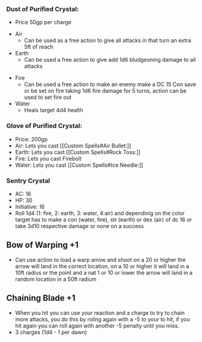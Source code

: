### Dust of Purified Crystal:
* Price 50gp per charge
- Air
	- Can be used as a free action to give all attacks in that turn an extra 5ft of reach
- Earth
	* Can be used a free action to give add 1d6 bludgeoning damage to all attacks
* Fire
	* Can be used a free action to make an enemy make a DC 15 Con save or be set on fire taking 1d6 fire damage for 5 turns, action can be used to set fire out
* Water
	* Heals target 4d4 health

### Glove of Purified Crystal:
* Price: 200gp
* Air: Lets you cast [[Custom Spells#Air Bullet:]]
* Earth: Lets you cast [[Custom Spells#Rock Toss:]]
* Fire: Lets you cast Firebolt
* Water: Lets you cast [[Custom Spells#Ice Needle:]]

### Sentry Crystal
- AC: 16
- HP: 30
- Initiative: 16
- Roll 1d4 (1: fire, 2: earth, 3: water, 4:air) and dependinig on the color target has to make a con (water, fire), str (earth) or dex (air) of dc 16 or take 3d10 respective damage or none on a success

## Bow of Warping +1
- Can use action to load a warp arrow and shoot on a 20 or higher the arrow will land in the correct location, on a 10 or higher it will land in a 10ft radius or the point and a nat 1 or 10 or lower the arrow will land in a random location in a 50ft radium

## Chaining Blade +1
- When you hit you can use your reaction and a charge to try to chain more attacks, you do this by rollng again with a -5 to your to hit, if you hit again you can roll again with another -5 penalty until you miss.
- 3 charges (1d4 - 1 per dawn)